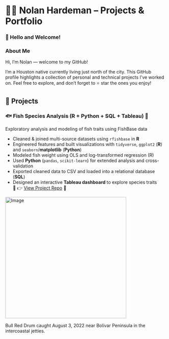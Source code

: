 # 👨‍💻 Nolan Hardeman – Projects & Portfolio
### 👋 Hello and Welcome!

### About Me

Hi, I’m Nolan — welcome to my GitHub!

I’m a Houston native currently living just north of the city. This GitHub profile highlights a collection of personal and technical projects I’ve worked on. Feel free to explore, and don’t forget to ⭐ star the ones you enjoy!

## 💼 Projects

### 🐟 Fish Species Analysis (R + Python + SQL + Tableau) 🐡
Exploratory analysis and modeling of fish traits using FishBase data  
- Cleaned & joined multi-source datasets using `rfishbase` in **R**  
- Engineered features and built visualizations with `tidyverse`, `ggplot2` (**R**) and `seaborn`/**matplotlib** (**Python**)  
- Modeled fish weight using OLS and log-transformed regression (R)  
- Used **Python** (`pandas`, `scikit-learn`) for extended analysis and cross-validation  
- Exported cleaned data to CSV and loaded into a relational database (**SQL**)  
- Designed an interactive **Tableau dashboard** to explore species traits  
👀 👉 [View Project Repo](https://github.com/nhardemandata/fish-species-project) 🐠

<img width="380" alt="Image" src="https://github.com/user-attachments/assets/56ecb549-83f4-4e6e-84ad-a58fc89922fd" />

Bull Red Drum caught August 3, 2022 near Bolivar Peninsula in the intercoastal jetties.
